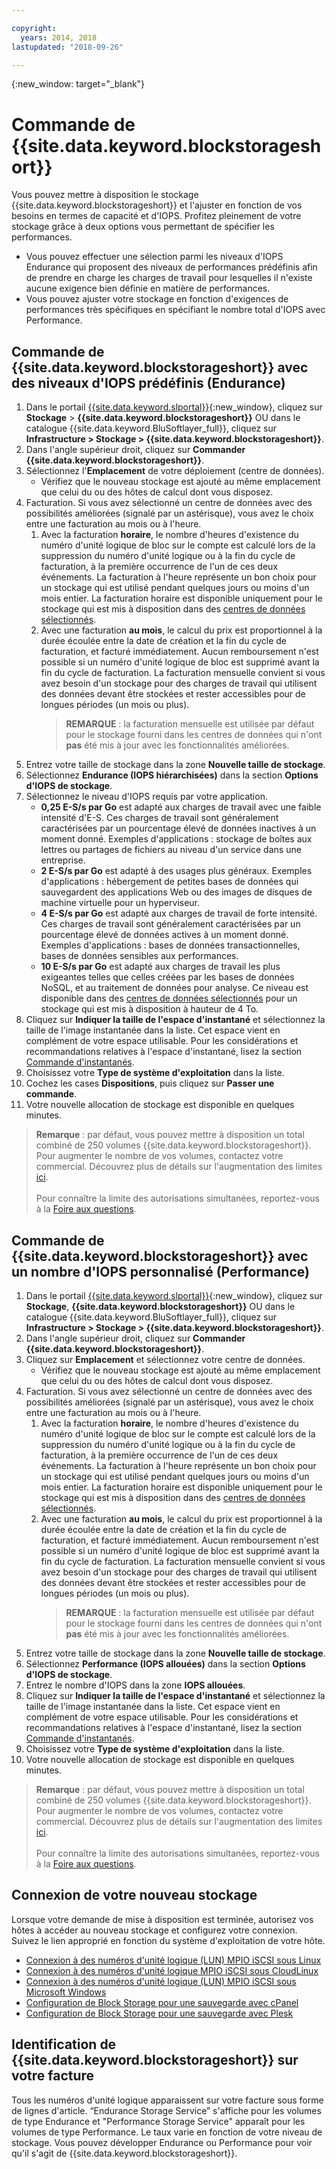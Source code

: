 ```yaml
---

copyright:
  years: 2014, 2018
lastupdated: "2018-09-26"

---
```

{:new_window: target="_blank"}

# Commande de {{site.data.keyword.blockstorageshort}}

Vous pouvez mettre à disposition le stockage {{site.data.keyword.blockstorageshort}} et l'ajuster en fonction de vos besoins en termes de capacité et d'IOPS. Profitez pleinement de votre stockage grâce à deux options vous permettant de spécifier les performances.

- Vous pouvez effectuer une sélection parmi les niveaux d'IOPS Endurance qui proposent des niveaux de performances prédéfinis afin de prendre en charge les charges de travail pour lesquelles il n'existe aucune exigence bien définie en matière de performances. 
- Vous pouvez ajuster votre stockage en fonction d'exigences de performances très spécifiques en spécifiant le nombre total d'IOPS avec Performance.

## Commande de {{site.data.keyword.blockstorageshort}} avec des niveaux d'IOPS prédéfinis (Endurance)

1. Dans le portail [{{site.data.keyword.slportal}}](https://control.softlayer.com/){:new_window}, cliquez sur **Stockage** > **{{site.data.keyword.blockstorageshort}}** OU dans le catalogue {{site.data.keyword.BluSoftlayer_full}}, cliquez sur **Infrastructure > Stockage > {{site.data.keyword.blockstorageshort}}**.
2. Dans l'angle supérieur droit, cliquez sur **Commander {{site.data.keyword.blockstorageshort}}**.
3. Sélectionnez l'**Emplacement** de votre déploiement (centre de données).
   - Vérifiez que le nouveau stockage est ajouté au même emplacement que celui du ou des hôtes de calcul dont vous disposez.
4. Facturation. Si vous avez sélectionné un centre de données avec des possibilités améliorées (signalé par un astérisque), vous avez le choix entre une facturation au mois ou à l'heure. 
     1. Avec la facturation **horaire**, le nombre d'heures d'existence du numéro d'unité logique de bloc sur le compte est calculé lors de la suppression du numéro d'unité logique ou à la fin du cycle de facturation, à la première occurrence de l'un de ces deux événements. La facturation à l'heure représente un bon choix pour un stockage qui est utilisé pendant quelques jours ou moins d'un mois entier. La facturation horaire est disponible uniquement pour le stockage qui est mis à disposition dans des [centres de données sélectionnés](new-ibm-block-and-file-storage-location-and-features.html). 
     2. Avec une facturation **au mois**, le calcul du prix est proportionnel à la durée écoulée entre la date de création et la fin du cycle de facturation, et facturé immédiatement. Aucun remboursement n'est possible si un numéro d'unité logique de bloc est supprimé avant la fin du cycle de facturation. La facturation mensuelle convient si vous avez besoin d'un stockage pour des charges de travail qui utilisent des données devant être stockées et rester accessibles pour de longues périodes (un mois ou plus).
        >**REMARQUE** : la facturation mensuelle est utilisée par défaut pour le stockage fourni dans les centres de données qui n'ont **pas** été mis à jour avec les fonctionnalités améliorées.
5. Entrez votre taille de stockage dans la zone **Nouvelle taille de stockage**.
6. Sélectionnez **Endurance (IOPS hiérarchisées)** dans la section **Options d'IOPS de stockage**.
7. Sélectionnez le niveau d'IOPS requis par votre application.
    - **0,25 E-S/s par Go** est adapté aux charges de travail avec une faible intensité d'E-S. Ces charges de travail sont généralement caractérisées par un pourcentage élevé de données inactives à un moment donné. Exemples d'applications : stockage de boîtes aux lettres ou partages de fichiers au niveau d'un service dans une entreprise.
    - **2 E-S/s par Go** est adapté à des usages plus généraux. Exemples d'applications : hébergement de petites bases de données qui sauvegardent des applications Web ou des images de disques de machine virtuelle pour un hyperviseur.
    - **4 E-S/s par Go** est adapté aux charges de travail de forte intensité. Ces charges de travail sont généralement caractérisées par un pourcentage élevé de données actives à un moment donné. Exemples d'applications : bases de données transactionnelles, bases de données sensibles aux performances.
    - **10 E-S/s par Go** est adapté aux charges de travail les plus exigeantes telles que celles créées par les bases de données NoSQL, et au traitement de données pour analyse. Ce niveau est disponible dans des [centres de données sélectionnés](new-ibm-block-and-file-storage-location-and-features.html) pour un stockage qui est mis à disposition à hauteur de 4 To.
8. Cliquez sur **Indiquer la taille de l'espace d'instantané** et sélectionnez la taille de l'image instantanée dans la liste. Cet espace vient en complément de votre espace utilisable. Pour les considérations et recommandations relatives à l'espace d'instantané, lisez la section [Commande d'instantanés](ordering-snapshots.html).
9. Choisissez votre **Type de système d'exploitation** dans la liste.
10. Cochez les cases **Dispositions**, puis cliquez sur **Passer une commande**.
11. Votre nouvelle allocation de stockage est disponible en quelques minutes.

>**Remarque** : par défaut, vous pouvez mettre à disposition un total combiné de 250 volumes {{site.data.keyword.blockstorageshort}}. Pour augmenter le nombre de vos volumes, contactez votre commercial. Découvrez plus de détails sur l'augmentation des limites [ici](managing-storage-limits.html).<br/><br/>Pour connaître la limite des autorisations simultanées, reportez-vous à la [Foire aux questions](BlockStorageFAQ.html).
 
## Commande de {{site.data.keyword.blockstorageshort}} avec un nombre d'IOPS personnalisé (Performance)

1. Dans le portail [{{site.data.keyword.slportal}}](https://control.softlayer.com/){:new_window}, cliquez sur **Stockage**, **{{site.data.keyword.blockstorageshort}}** OU dans le catalogue {{site.data.keyword.BluSoftlayer_full}}, cliquez sur **Infrastructure > Stockage > {{site.data.keyword.blockstorageshort}}**.
2. Dans l'angle supérieur droit, cliquez sur **Commander {{site.data.keyword.blockstorageshort}}**.
3. Cliquez sur **Emplacement** et sélectionnez votre centre de données.
   - Vérifiez que le nouveau stockage est ajouté au même emplacement que celui du ou des hôtes de calcul dont vous disposez.
4. Facturation. Si vous avez sélectionné un centre de données avec des possibilités améliorées (signalé par un astérisque), vous avez le choix entre une facturation au mois ou à l'heure.
     1. Avec la facturation **horaire**, le nombre d'heures d'existence du numéro d'unité logique de bloc sur le compte est calculé lors de la suppression du numéro d'unité logique ou à la fin du cycle de facturation, à la première occurrence de l'un de ces deux événements. La facturation à l'heure représente un bon choix pour un stockage qui est utilisé pendant quelques jours ou moins d'un mois entier. La facturation horaire est disponible uniquement pour le stockage qui est mis à disposition dans des [centres de données sélectionnés](new-ibm-block-and-file-storage-location-and-features.html). 
     2. Avec une facturation **au mois**, le calcul du prix est proportionnel à la durée écoulée entre la date de création et la fin du cycle de facturation, et facturé immédiatement. Aucun remboursement n'est possible si un numéro d'unité logique de bloc est supprimé avant la fin du cycle de facturation. La facturation mensuelle convient si vous avez besoin d'un stockage pour des charges de travail qui utilisent des données devant être stockées et rester accessibles pour de longues périodes (un mois ou plus).
        >**REMARQUE** : la facturation mensuelle est utilisée par défaut pour le stockage fourni dans les centres de données qui n'ont **pas** été mis à jour avec les fonctionnalités améliorées.
5. Entrez votre taille de stockage dans la zone **Nouvelle taille de stockage**.
6. Sélectionnez **Performance (IOPS allouées)** dans la section **Options d'IOPS de stockage**.
7. Entrez le nombre d'IOPS dans la zone **IOPS allouées**.
8. Cliquez sur **Indiquer la taille de l'espace d'instantané** et sélectionnez la taille de l'image instantanée dans la liste. Cet espace vient en complément de votre espace utilisable. Pour les considérations et recommandations relatives à l'espace d'instantané, lisez la section [Commande d'instantanés](ordering-snapshots.html).
9. Choisissez votre **Type de système d'exploitation** dans la liste.
10. Votre nouvelle allocation de stockage est disponible en quelques minutes.

>**Remarque** : par défaut, vous pouvez mettre à disposition un total combiné de 250 volumes {{site.data.keyword.blockstorageshort}}. Pour augmenter le nombre de vos volumes, contactez votre commercial. Découvrez plus de détails sur l'augmentation des limites [ici](managing-storage-limits.html).<br/><br/>Pour connaître la limite des autorisations simultanées, reportez-vous à la [Foire aux questions](BlockStorageFAQ.html).

## Connexion de votre nouveau stockage

Lorsque votre demande de mise à disposition est terminée, autorisez vos hôtes à accéder au nouveau stockage et configurez votre connexion. Suivez le lien approprié en fonction du système d'exploitation de votre hôte.
- [Connexion à des numéros d'unité logique (LUN) MPIO iSCSI sous Linux](accessing_block_storage_linux.html)
- [Connexion à des numéros d'unité logique MPIO iSCSI sous CloudLinux](configure-iscsi-cloudlinux.html)
- [Connexion à des numéros d'unité logique (LUN) MPIO iSCSI sous Microsoft Windows](accessing-block-storage-windows.html)
- [Configuration de Block Storage pour une sauvegarde avec cPanel](configure-backup-cpanel.html)
- [Configuration de Block Storage pour une sauvegarde avec Plesk](configure-backup-plesk.html)

## Identification de {{site.data.keyword.blockstorageshort}} sur votre facture

Tous les numéros d'unité logique apparaissent sur votre facture sous forme de lignes d'article. “Endurance Storage Service” s'affiche pour les volumes de type Endurance et "Performance Storage Service" apparaît pour les volumes de type Performance. Le taux varie en fonction de votre niveau de stockage. Vous pouvez développer Endurance ou Performance pour voir qu'il s'agit de {{site.data.keyword.blockstorageshort}}.
